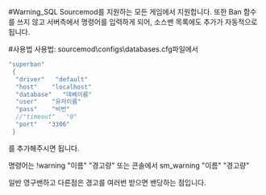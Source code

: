 #Warning_SQL
Sourcemod를 지원하는 모든 게임에서 지원합니다.
또한 Ban 함수를 쓰지 않고 서버측에서 명령어를 입력하게 되어, 
소스밴 목록에도 추가가 자동적으로 됩니다.

#사용법
사용법: sourcemod\configs\databases.cfg파일에서 
```C
"superban"
 {
  "driver"   "default"
  "host"    "localhost"
  "database"   "데베이름"
  "user"    "유저이름"
  "pass"    "비번"
  //"timeout"   "0"
  "port"   "3306"
 }
```
 를 추가해주시면 됩니다.
 
 명령어는 !warning "이름" "경고량"
또는 콘솔에서 sm_warning "이름" "경고량"

일반 영구밴하고 다른점은 경고를 여러번 받으면 밴당하는 점입니다.
